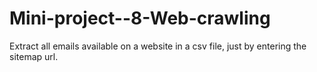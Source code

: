 # Mini-project--8-Web-crawling

Extract all emails available on a website in a csv file, just by entering the sitemap url.
